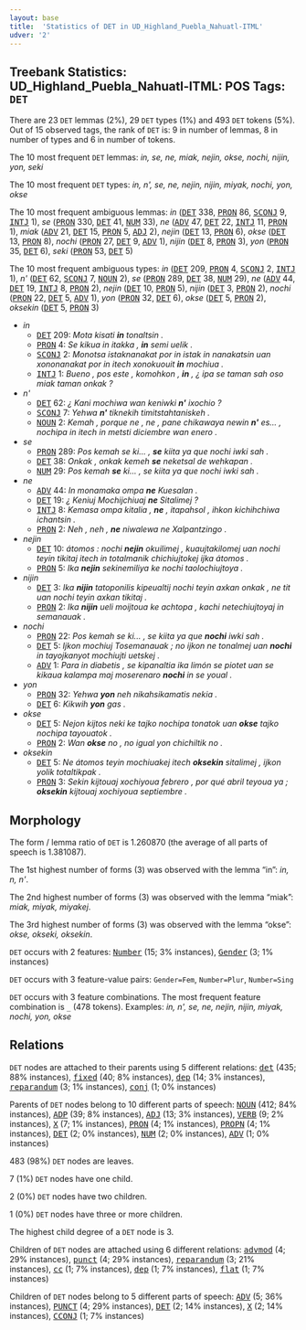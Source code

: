 ```yaml
---
layout: base
title:  'Statistics of DET in UD_Highland_Puebla_Nahuatl-ITML'
udver: '2'
---
```


## Treebank Statistics: UD_Highland_Puebla_Nahuatl-ITML: POS Tags: `DET`

There are 23 `DET` lemmas (2%), 29 `DET` types (1%) and 493 `DET` tokens (5%).
Out of 15 observed tags, the rank of `DET` is: 9 in number of lemmas, 8 in number of types and 6 in number of tokens.

The 10 most frequent `DET` lemmas: <em>in, se, ne, miak, nejin, okse, nochi, nijin, yon, seki</em>

The 10 most frequent `DET` types:  <em>in, n', se, ne, nejin, nijin, miyak, nochi, yon, okse</em>

The 10 most frequent ambiguous lemmas: <em>in</em> (<tt><a href="azz_itml-pos-DET.html">DET</a></tt> 338, <tt><a href="azz_itml-pos-PRON.html">PRON</a></tt> 86, <tt><a href="azz_itml-pos-SCONJ.html">SCONJ</a></tt> 9, <tt><a href="azz_itml-pos-INTJ.html">INTJ</a></tt> 1), <em>se</em> (<tt><a href="azz_itml-pos-PRON.html">PRON</a></tt> 330, <tt><a href="azz_itml-pos-DET.html">DET</a></tt> 41, <tt><a href="azz_itml-pos-NUM.html">NUM</a></tt> 33), <em>ne</em> (<tt><a href="azz_itml-pos-ADV.html">ADV</a></tt> 47, <tt><a href="azz_itml-pos-DET.html">DET</a></tt> 22, <tt><a href="azz_itml-pos-INTJ.html">INTJ</a></tt> 11, <tt><a href="azz_itml-pos-PRON.html">PRON</a></tt> 1), <em>miak</em> (<tt><a href="azz_itml-pos-ADV.html">ADV</a></tt> 21, <tt><a href="azz_itml-pos-DET.html">DET</a></tt> 15, <tt><a href="azz_itml-pos-PRON.html">PRON</a></tt> 5, <tt><a href="azz_itml-pos-ADJ.html">ADJ</a></tt> 2), <em>nejin</em> (<tt><a href="azz_itml-pos-DET.html">DET</a></tt> 13, <tt><a href="azz_itml-pos-PRON.html">PRON</a></tt> 6), <em>okse</em> (<tt><a href="azz_itml-pos-DET.html">DET</a></tt> 13, <tt><a href="azz_itml-pos-PRON.html">PRON</a></tt> 8), <em>nochi</em> (<tt><a href="azz_itml-pos-PRON.html">PRON</a></tt> 27, <tt><a href="azz_itml-pos-DET.html">DET</a></tt> 9, <tt><a href="azz_itml-pos-ADV.html">ADV</a></tt> 1), <em>nijin</em> (<tt><a href="azz_itml-pos-DET.html">DET</a></tt> 8, <tt><a href="azz_itml-pos-PRON.html">PRON</a></tt> 3), <em>yon</em> (<tt><a href="azz_itml-pos-PRON.html">PRON</a></tt> 35, <tt><a href="azz_itml-pos-DET.html">DET</a></tt> 6), <em>seki</em> (<tt><a href="azz_itml-pos-PRON.html">PRON</a></tt> 53, <tt><a href="azz_itml-pos-DET.html">DET</a></tt> 5)

The 10 most frequent ambiguous types:  <em>in</em> (<tt><a href="azz_itml-pos-DET.html">DET</a></tt> 209, <tt><a href="azz_itml-pos-PRON.html">PRON</a></tt> 4, <tt><a href="azz_itml-pos-SCONJ.html">SCONJ</a></tt> 2, <tt><a href="azz_itml-pos-INTJ.html">INTJ</a></tt> 1), <em>n'</em> (<tt><a href="azz_itml-pos-DET.html">DET</a></tt> 62, <tt><a href="azz_itml-pos-SCONJ.html">SCONJ</a></tt> 7, <tt><a href="azz_itml-pos-NOUN.html">NOUN</a></tt> 2), <em>se</em> (<tt><a href="azz_itml-pos-PRON.html">PRON</a></tt> 289, <tt><a href="azz_itml-pos-DET.html">DET</a></tt> 38, <tt><a href="azz_itml-pos-NUM.html">NUM</a></tt> 29), <em>ne</em> (<tt><a href="azz_itml-pos-ADV.html">ADV</a></tt> 44, <tt><a href="azz_itml-pos-DET.html">DET</a></tt> 19, <tt><a href="azz_itml-pos-INTJ.html">INTJ</a></tt> 8, <tt><a href="azz_itml-pos-PRON.html">PRON</a></tt> 2), <em>nejin</em> (<tt><a href="azz_itml-pos-DET.html">DET</a></tt> 10, <tt><a href="azz_itml-pos-PRON.html">PRON</a></tt> 5), <em>nijin</em> (<tt><a href="azz_itml-pos-DET.html">DET</a></tt> 3, <tt><a href="azz_itml-pos-PRON.html">PRON</a></tt> 2), <em>nochi</em> (<tt><a href="azz_itml-pos-PRON.html">PRON</a></tt> 22, <tt><a href="azz_itml-pos-DET.html">DET</a></tt> 5, <tt><a href="azz_itml-pos-ADV.html">ADV</a></tt> 1), <em>yon</em> (<tt><a href="azz_itml-pos-PRON.html">PRON</a></tt> 32, <tt><a href="azz_itml-pos-DET.html">DET</a></tt> 6), <em>okse</em> (<tt><a href="azz_itml-pos-DET.html">DET</a></tt> 5, <tt><a href="azz_itml-pos-PRON.html">PRON</a></tt> 2), <em>oksekin</em> (<tt><a href="azz_itml-pos-DET.html">DET</a></tt> 5, <tt><a href="azz_itml-pos-PRON.html">PRON</a></tt> 3)


* <em>in</em>
  * <tt><a href="azz_itml-pos-DET.html">DET</a></tt> 209: <em>Mota kisati <b>in</b> tonaltsin .</em>
  * <tt><a href="azz_itml-pos-PRON.html">PRON</a></tt> 4: <em>Se kikua in itakka , <b>in</b> semi uelik .</em>
  * <tt><a href="azz_itml-pos-SCONJ.html">SCONJ</a></tt> 2: <em>Monotsa istaknanakat por in istak in nanakatsin uan xononanakat por in itech xonokuouit <b>in</b> mochiua .</em>
  * <tt><a href="azz_itml-pos-INTJ.html">INTJ</a></tt> 1: <em>Bueno , pos este , komohkon , <b>in</b> , ¿ ipa se taman sah oso miak taman onkak ?</em>
* <em>n'</em>
  * <tt><a href="azz_itml-pos-DET.html">DET</a></tt> 62: <em>¿ Kani mochiwa wan keniwki <b>n'</b> ixochio ?</em>
  * <tt><a href="azz_itml-pos-SCONJ.html">SCONJ</a></tt> 7: <em>Yehwa <b>n'</b> tiknekih timitstahtaniskeh .</em>
  * <tt><a href="azz_itml-pos-NOUN.html">NOUN</a></tt> 2: <em>Kemah , porque ne , ne , pane chikawaya newin <b>n'</b> es... , nochipa in itech in metsti diciembre wan enero .</em>
* <em>se</em>
  * <tt><a href="azz_itml-pos-PRON.html">PRON</a></tt> 289: <em>Pos kemah se ki... , <b>se</b> kiita ya que nochi iwki sah .</em>
  * <tt><a href="azz_itml-pos-DET.html">DET</a></tt> 38: <em>Onkak , onkak kemeh <b>se</b> neketsal de wehkapan .</em>
  * <tt><a href="azz_itml-pos-NUM.html">NUM</a></tt> 29: <em>Pos kemah <b>se</b> ki... , se kiita ya que nochi iwki sah .</em>
* <em>ne</em>
  * <tt><a href="azz_itml-pos-ADV.html">ADV</a></tt> 44: <em>In monamaka ompa <b>ne</b> Kuesalan .</em>
  * <tt><a href="azz_itml-pos-DET.html">DET</a></tt> 19: <em>¿ Keniuj Mochijchiuaj <b>ne</b> Sitalimej ?</em>
  * <tt><a href="azz_itml-pos-INTJ.html">INTJ</a></tt> 8: <em>Kemasa ompa kitalia , <b>ne</b> , itapahsol , ihkon kichihchiwa ichantsin .</em>
  * <tt><a href="azz_itml-pos-PRON.html">PRON</a></tt> 2: <em>Neh , neh , <b>ne</b> niwalewa ne Xalpantzingo .</em>
* <em>nejin</em>
  * <tt><a href="azz_itml-pos-DET.html">DET</a></tt> 10: <em>átomos : nochi <b>nejin</b> okuilimej , kuaujtakilomej uan nochi teyin tikitaj itech in totalmanik chichiujtokej ijka átomos .</em>
  * <tt><a href="azz_itml-pos-PRON.html">PRON</a></tt> 5: <em>Ika <b>nejin</b> sekinemiliya ke nochi taolochiujtoya .</em>
* <em>nijin</em>
  * <tt><a href="azz_itml-pos-DET.html">DET</a></tt> 3: <em>Ika <b>nijin</b> tatoponilis kipeualtij nochi teyin axkan onkak , ne tit uan nochi teyin axkan tikitaj .</em>
  * <tt><a href="azz_itml-pos-PRON.html">PRON</a></tt> 2: <em>Ika <b>nijin</b> ueli moijtoua ke achtopa , kachi netechiujtoyaj in semanauak .</em>
* <em>nochi</em>
  * <tt><a href="azz_itml-pos-PRON.html">PRON</a></tt> 22: <em>Pos kemah se ki... , se kiita ya que <b>nochi</b> iwki sah .</em>
  * <tt><a href="azz_itml-pos-DET.html">DET</a></tt> 5: <em>Ijkon mochiuj Tosemanauak ; no ijkon ne tonalmej uan <b>nochi</b> in tayojkanyot mochiujti uetskej .</em>
  * <tt><a href="azz_itml-pos-ADV.html">ADV</a></tt> 1: <em>Para in diabetis , se kipanaltia ika limón se piotet uan se kikaua kalampa maj moserenaro <b>nochi</b> in se youal .</em>
* <em>yon</em>
  * <tt><a href="azz_itml-pos-PRON.html">PRON</a></tt> 32: <em>Yehwa <b>yon</b> neh nikahsikamatis nekia .</em>
  * <tt><a href="azz_itml-pos-DET.html">DET</a></tt> 6: <em>Kikwih <b>yon</b> gas .</em>
* <em>okse</em>
  * <tt><a href="azz_itml-pos-DET.html">DET</a></tt> 5: <em>Nejon kijtos neki ke tajko nochipa tonatok uan <b>okse</b> tajko nochipa tayouatok .</em>
  * <tt><a href="azz_itml-pos-PRON.html">PRON</a></tt> 2: <em>Wan <b>okse</b> no , no igual yon chichiltik no .</em>
* <em>oksekin</em>
  * <tt><a href="azz_itml-pos-DET.html">DET</a></tt> 5: <em>Ne átomos teyin mochiuakej itech <b>oksekin</b> sitalimej , ijkon yolik totaltikpak .</em>
  * <tt><a href="azz_itml-pos-PRON.html">PRON</a></tt> 3: <em>Sekin kijtouaj xochiyoua febrero , por qué abril teyoua ya ; <b>oksekin</b> kijtouaj xochiyoua septiembre .</em>

## Morphology

The form / lemma ratio of `DET` is 1.260870 (the average of all parts of speech is 1.381087).

The 1st highest number of forms (3) was observed with the lemma “in”: <em>in, n, n'</em>.

The 2nd highest number of forms (3) was observed with the lemma “miak”: <em>miak, miyak, miyakej</em>.

The 3rd highest number of forms (3) was observed with the lemma “okse”: <em>okse, okseki, oksekin</em>.

`DET` occurs with 2 features: <tt><a href="azz_itml-feat-Number.html">Number</a></tt> (15; 3% instances), <tt><a href="azz_itml-feat-Gender.html">Gender</a></tt> (3; 1% instances)

`DET` occurs with 3 feature-value pairs: `Gender=Fem`, `Number=Plur`, `Number=Sing`

`DET` occurs with 3 feature combinations.
The most frequent feature combination is `_` (478 tokens).
Examples: <em>in, n', se, ne, nejin, nijin, miyak, nochi, yon, okse</em>


## Relations

`DET` nodes are attached to their parents using 5 different relations: <tt><a href="azz_itml-dep-det.html">det</a></tt> (435; 88% instances), <tt><a href="azz_itml-dep-fixed.html">fixed</a></tt> (40; 8% instances), <tt><a href="azz_itml-dep-dep.html">dep</a></tt> (14; 3% instances), <tt><a href="azz_itml-dep-reparandum.html">reparandum</a></tt> (3; 1% instances), <tt><a href="azz_itml-dep-conj.html">conj</a></tt> (1; 0% instances)

Parents of `DET` nodes belong to 10 different parts of speech: <tt><a href="azz_itml-pos-NOUN.html">NOUN</a></tt> (412; 84% instances), <tt><a href="azz_itml-pos-ADP.html">ADP</a></tt> (39; 8% instances), <tt><a href="azz_itml-pos-ADJ.html">ADJ</a></tt> (13; 3% instances), <tt><a href="azz_itml-pos-VERB.html">VERB</a></tt> (9; 2% instances), <tt><a href="azz_itml-pos-X.html">X</a></tt> (7; 1% instances), <tt><a href="azz_itml-pos-PRON.html">PRON</a></tt> (4; 1% instances), <tt><a href="azz_itml-pos-PROPN.html">PROPN</a></tt> (4; 1% instances), <tt><a href="azz_itml-pos-DET.html">DET</a></tt> (2; 0% instances), <tt><a href="azz_itml-pos-NUM.html">NUM</a></tt> (2; 0% instances), <tt><a href="azz_itml-pos-ADV.html">ADV</a></tt> (1; 0% instances)

483 (98%) `DET` nodes are leaves.

7 (1%) `DET` nodes have one child.

2 (0%) `DET` nodes have two children.

1 (0%) `DET` nodes have three or more children.

The highest child degree of a `DET` node is 3.

Children of `DET` nodes are attached using 6 different relations: <tt><a href="azz_itml-dep-advmod.html">advmod</a></tt> (4; 29% instances), <tt><a href="azz_itml-dep-punct.html">punct</a></tt> (4; 29% instances), <tt><a href="azz_itml-dep-reparandum.html">reparandum</a></tt> (3; 21% instances), <tt><a href="azz_itml-dep-cc.html">cc</a></tt> (1; 7% instances), <tt><a href="azz_itml-dep-dep.html">dep</a></tt> (1; 7% instances), <tt><a href="azz_itml-dep-flat.html">flat</a></tt> (1; 7% instances)

Children of `DET` nodes belong to 5 different parts of speech: <tt><a href="azz_itml-pos-ADV.html">ADV</a></tt> (5; 36% instances), <tt><a href="azz_itml-pos-PUNCT.html">PUNCT</a></tt> (4; 29% instances), <tt><a href="azz_itml-pos-DET.html">DET</a></tt> (2; 14% instances), <tt><a href="azz_itml-pos-X.html">X</a></tt> (2; 14% instances), <tt><a href="azz_itml-pos-CCONJ.html">CCONJ</a></tt> (1; 7% instances)

